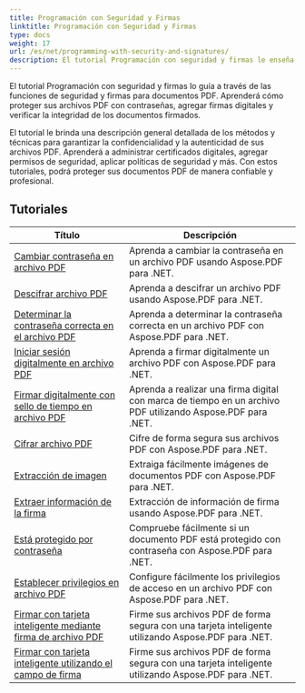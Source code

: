 ```yaml
---
title: Programación con Seguridad y Firmas
linktitle: Programación con Seguridad y Firmas
type: docs
weight: 17
url: /es/net/programming-with-security-and-signatures/
description: El tutorial Programación con seguridad y firmas le enseña cómo proteger y firmar sus documentos PDF, garantizando la confidencialidad y la autenticidad.
---
```

El tutorial Programación con seguridad y firmas lo guía a través de las funciones de seguridad y firmas para documentos PDF. Aprenderá cómo proteger sus archivos PDF con contraseñas, agregar firmas digitales y verificar la integridad de los documentos firmados.

El tutorial le brinda una descripción general detallada de los métodos y técnicas para garantizar la confidencialidad y la autenticidad de sus archivos PDF. Aprenderá a administrar certificados digitales, agregar permisos de seguridad, aplicar políticas de seguridad y más. Con estos tutoriales, podrá proteger sus documentos PDF de manera confiable y profesional.

## Tutoriales
| Título | Descripción |
| --- | --- | 
| [Cambiar contraseña en archivo PDF](./change-password/) | Aprenda a cambiar la contraseña en un archivo PDF usando Aspose.PDF para .NET. |  
| [Descifrar archivo PDF](./decrypt/) | Aprenda a descifrar un archivo PDF usando Aspose.PDF para .NET. |  
| [Determinar la contraseña correcta en el archivo PDF](./determine-correct-password/) | Aprenda a determinar la contraseña correcta en un archivo PDF con Aspose.PDF para .NET. |  
| [Iniciar sesión digitalmente en archivo PDF](./digitally-sign/) | Aprenda a firmar digitalmente un archivo PDF con Aspose.PDF para .NET. |  
| [Firmar digitalmente con sello de tiempo en archivo PDF](./digitally-sign-with-time-stamp/) | Aprenda a realizar una firma digital con marca de tiempo en un archivo PDF utilizando Aspose.PDF para .NET. |  
| [Cifrar archivo PDF](./encrypt/) | Cifre de forma segura sus archivos PDF con Aspose.PDF para .NET. |  
| [Extracción de imagen](./extracting-image/) | Extraiga fácilmente imágenes de documentos PDF con Aspose.PDF para .NET. |  
| [Extraer información de la firma](./extract-signature-info/) | Extracción de información de firma usando Aspose.PDF para .NET. |  
| [Está protegido por contraseña](./is-password-protected/) | Compruebe fácilmente si un documento PDF está protegido con contraseña con Aspose.PDF para .NET. |  
| [Establecer privilegios en archivo PDF](./set-privileges/) | Configure fácilmente los privilegios de acceso en un archivo PDF con Aspose.PDF para .NET. |  
| [Firmar con tarjeta inteligente mediante firma de archivo PDF](./sign-with-smart-card-using-pdf-file-signature/) | Firme sus archivos PDF de forma segura con una tarjeta inteligente utilizando Aspose.PDF para .NET. |  
| [Firmar con tarjeta inteligente utilizando el campo de firma](./sign-with-smart-card-using-signature-field/) | Firme sus archivos PDF de forma segura con una tarjeta inteligente utilizando Aspose.PDF para .NET. |  